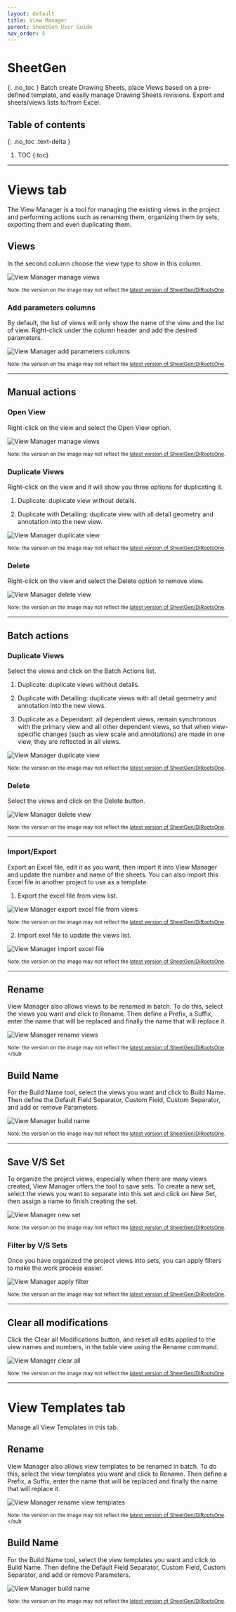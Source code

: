 ```yaml
---
layout: default
title: View Manager
parent: SheetGen User Guide
nav_order: 5
---
```


# SheetGen
{: .no_toc }
Batch create Drawing Sheets, place Views based on a pre-defined template, and easily manage Drawing Sheets revisions. Export and sheets/views lists to/from Excel.
## Table of contents
{: .no_toc .text-delta }

1. TOC
{:toc}

---

# Views tab

The View Manager is a tool for managing the existing views in the project and performing actions such as renaming them, organizing them by sets, exporting them and even duplicating them. 

## Views

In the second column choose the view type to show in this column.

![View Manager manage views](../../../assets\images\SheetGen\SG-Vm-ViewType.gif)

<sub>Note: the version on the image may not reflect the [latest version of SheetGen/DiRootsOne](https://diroots.com/revit-plugins/dirootsone/).</sub>

### Add parameters columns

By default, the list of views will only show the name of the view and the list of view. Right-click under the column header and add the desired parameters.

![View Manager add parameters columns](../../../assets\images\SheetGen\SG-Vm-Parameters.gif)

<sub>Note: the version on the image may not reflect the [latest version of SheetGen/DiRootsOne](https://diroots.com/revit-plugins/dirootsone/).</sub>

---

## Manual actions

### Open View

Right-click on the view and select the Open View option.

![View Manager manage views](../../../assets\images\SheetGen\SG-Vm-OpenView.gif)

<sub>Note: the version on the image may not reflect the [latest version of SheetGen/DiRootsOne](https://diroots.com/revit-plugins/dirootsone/).</sub>

### Duplicate Views

Right-click on the view and it will show you three options for duplicating it.

1. Duplicate: duplicate view without details.

2. Duplicate with Detailing: duplicate view with all detail geometry and annotation into the new view.

![View Manager duplicate view](../../../assets\images\SheetGen\SG-Vm-DuplicateManually.gif)

<sub>Note: the version on the image may not reflect the [latest version of SheetGen/DiRootsOne](https://diroots.com/revit-plugins/dirootsone/).</sub>

### Delete

Right-click on the view and select the Delete option to remove view.

![View Manager delete view](../../../assets\images\SheetGen\SG-Vm-DeleteManually.gif)

<sub>Note: the version on the image may not reflect the [latest version of SheetGen/DiRootsOne](https://diroots.com/revit-plugins/dirootsone/).</sub>

---

## Batch actions

### Duplicate Views

Select the views and click on the Batch Actions list.

1. Duplicate: duplicate views without details.

2. Duplicate with Detailing: duplicate views with all detail geometry and annotation into the new views.

3. Duplicate as a Dependant: all dependent views, remain synchronous with the primary view and all other dependent views, so that when view-specific changes (such as view scale and annotations) are made in one view, they are reflected in all views.

![View Manager duplicate view](../../../assets\images\SheetGen\SG-Vm-DuplicateBatch.gif)

<sub>Note: the version on the image may not reflect the [latest version of SheetGen/DiRootsOne](https://diroots.com/revit-plugins/dirootsone/).</sub>

### Delete

Select the views and click on the Delete button.

![View Manager delete view](../../../assets\images\SheetGen\SG-Vm-DeleteBatch.gif)

<sub>Note: the version on the image may not reflect the [latest version of SheetGen/DiRootsOne](https://diroots.com/revit-plugins/dirootsone/).</sub>

---

### Import/Export

Export an Excel file, edit it as you want, then import it into View Manager and update the number and name of the sheets. You can also import this Excel file in another project to use as a template.

1. Export the excel file from view list.

![View Manager export excel file from views](../../../assets\images\SheetGen\SG-Vm-Export.gif)

<sub>Note: the version on the image may not reflect the [latest version of SheetGen/DiRootsOne](https://diroots.com/revit-plugins/dirootsone/).</sub>

2. Import exel file to update the views list.

![View Manager import excel file](../../../assets\images\SheetGen\SG-Vm-Import.gif)

<sub>Note: the version on the image may not reflect the [latest version of SheetGen/DiRootsOne](https://diroots.com/revit-plugins/dirootsone/).</sub>

---

## Rename

View Manager also allows views to be renamed in batch. To do this, select the views you want and click to Rename. 
Then define a Prefix, a Suffix, enter the name that will be replaced and finally the name that will replace it.

![View Manager rename views](../../../assets\images\SheetGen\SG-Vm-Rename.gif)

<sub>Note: the version on the image may not reflect the [latest version of SheetGen/DiRootsOne](https://diroots.com/revit-plugins/dirootsone/).</sub

## Build Name

For the Build Name tool, select the views you want and click to Build Name.
Then define the Default Field Separator, Custom Field, Custom Separator, and add or remove Parameters.

![View Manager build name](../../../assets\images\SheetGen\SG-Vm-BuildName.gif)

<sub>Note: the version on the image may not reflect the [latest version of SheetGen/DiRootsOne](https://diroots.com/revit-plugins/dirootsone/).</sub>

---

## Save V/S Set

To organize the project views, especially when there are many views created, View Manager offers the tool to save sets.
To create a new set, select the views you want to separate into this set and click on New Set, then assign a name to finish creating the set.

![View Manager new set](../../../assets\images\SheetGen\SG-Vm-SaveSet.gif)

<sub>Note: the version on the image may not reflect the [latest version of SheetGen/DiRootsOne](https://diroots.com/revit-plugins/dirootsone/).</sub>

### Filter by V/S Sets

Once you have organized the project views into sets, you can apply filters to make the work process easier.

![View Manager apply filter](../../../assets\images\SheetGen\SG-Vm-FilterSet.gif)

<sub>Note: the version on the image may not reflect the [latest version of SheetGen/DiRootsOne](https://diroots.com/revit-plugins/dirootsone/).</sub>

---

## Clear all modifications

Click the Clear all Modifications button, and reset all edits applied to the view names and numbers, in the table view using the Rename command.

![View Manager clear all](../../../assets\images\SheetGen\SG-Vm-Clear.gif)

<sub>Note: the version on the image may not reflect the [latest version of SheetGen/DiRootsOne](https://diroots.com/revit-plugins/dirootsone/).</sub>

---

# View Templates tab

Manage all View Templates in this tab.

## Rename

View Manager also allows view templates to be renamed in batch. To do this, select the view templates you want and click to Rename. 
Then define a Prefix, a Suffix, enter the name that will be replaced and finally the name that will replace it.

![View Manager rename view templates](../../../assets\images\SheetGen\SG-Vt-RenameTemplate.gif)

<sub>Note: the version on the image may not reflect the [latest version of SheetGen/DiRootsOne](https://diroots.com/revit-plugins/dirootsone/).</sub

## Build Name

For the Build Name tool, select the view templates you want and click to Build Name.
Then define the Default Field Separator, Custom Field, Custom Separator, and add or remove Parameters.

![View Manager build name](../../../assets\images\SheetGen\SG-Vt-BuildNameTemplate.gif)

<sub>Note: the version on the image may not reflect the [latest version of SheetGen/DiRootsOne](https://diroots.com/revit-plugins/dirootsone/).</sub>